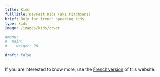 ```yaml
---
title: Kids
fullTitle: DevFest Kids (aka Pitchouns)
brief: Only for french speaking kids
type: kids
image: /images/kids/cover

#menu:
#  main:
#    weight: 90

draft: false
---
```


If you are interested to know more, use the [French version](/fr/kids) of this website.
